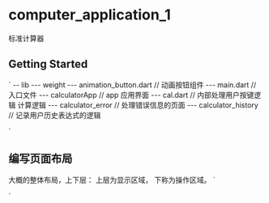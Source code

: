 # computer_application_1

标准计算器

## Getting Started

`
  -- lib
     --- weight 
         --- animation_button.dart // 动画按钮组件
     --- main.dart // 入口文件
     --- calculatorApp // app 应用界面
     --- cal.dart // 内部处理用户按键逻辑 计算逻辑
     --- calculator_error // 处理错误信息的页面
     --- calculator_history // 记录用户历史表达式的逻辑

`

## 编写页面布局
大概的整体布局，上下层： 上层为显示区域， 下称为操作区域。 
`

`
